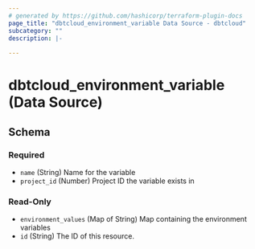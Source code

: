 ```yaml
---
# generated by https://github.com/hashicorp/terraform-plugin-docs
page_title: "dbtcloud_environment_variable Data Source - dbtcloud"
subcategory: ""
description: |-
  
---
```


# dbtcloud_environment_variable (Data Source)





<!-- schema generated by tfplugindocs -->
## Schema

### Required

- `name` (String) Name for the variable
- `project_id` (Number) Project ID the variable exists in

### Read-Only

- `environment_values` (Map of String) Map containing the environment variables
- `id` (String) The ID of this resource.


